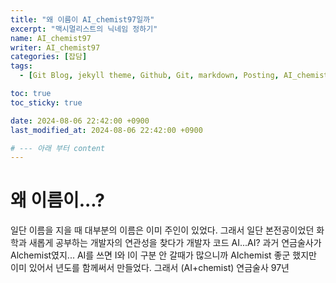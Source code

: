 ```yaml
---
title: "왜 이름이 AI_chemist97일까"
excerpt: "맥시멀리스트의 닉네임 정하기"
name: AI_chemist97
writer: AI_chemist97
categories: [잡담]
tags:
  - [Git Blog, jekyll theme, Github, Git, markdown, Posting, AI_chemist97]

toc: true
toc_sticky: true

date: 2024-08-06 22:42:00 +0900
last_modified_at: 2024-08-06 22:42:00 +0900

# --- 아래 부터 content
---
```

# 왜 이름이...?
일단 이름을 지을 때 대부분의 이름은 이미 주인이 있었다.
그래서 일단 본전공이었던 화학과 새롭게 공부하는 개발자의 연관성을 찾다가 개발자 코드 AI...AI? 과거 연금술사가 Alchemist였지... AI를 쓰면 I와 l이 구분 안 갈때가 많으니까 AIchemist 좋군 했지만 이미 있어서 년도를 함께써서 만들었다.
그래서 (AI+chemist) 연금술사 97년